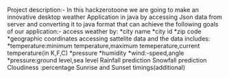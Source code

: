 Project description:-
In this hackzerotoone we are going to make an innovative desktop weather Application in java by accessing Json data from server and converting it to java format that can achieve the following goals of our application:-
access weather by:
*city name
*city id
*zip code
*geographic coordinates
accessing sattelite data and the data includes:
*temperature:minimum temperature,maximum temeperature,current temperature(in K,F,C)
*pressure
*humidity
*wind:-speed,angle
*pressure:ground level,sea level
Rainfall prediction
Snowfall prediction
Cloudiness :percentage
Sunrise and Sunset timings(additional)


